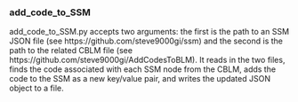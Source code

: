 <h3>add_code_to_SSM</h3>

<p>
add_code_to_SSM.py accepts two arguments: the first is the path to an SSM JSON
file (see https://github.com/steve9000gi/ssm) and the second is the path to the
related CBLM file (see https://github.com/steve9000gi/AddCodesToBLM). It reads 
in the two files, finds the code associated with each SSM node from the CBLM,
adds the code to the SSM as a new key/value pair, and writes the updated JSON
object to a file.
</p>
